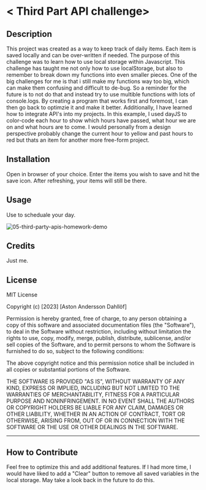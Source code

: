 

# < Third Part API challenge>

## Description

This project was created as a way to keep track of daily items. Each item is saved locally and can be over-written if needed. The purpose of this challenge was to learn how to use local storage within Javascript. This challenge has taught me not only how to use localStorage, but also to remember to break down my functions into even smaller pieces. One of the big challenges for me is that i still make my functions way too big, which can make them confusing and difficult to de-bug. So a reminder for the future is to not do that and instead try to use multible functions with lots of console.logs. By creating a program that works first and foremost, I can then go back to optimzie it and make it better. Additionally, I have learned how to integrate API's into my projects. In this example, I used dayJS to color-code each hour to show which hours have passed, what hour we are on and what hours are to come. I would personally from a design perspective probably change the current hour to yellow and past hours to red but thats an item for another more free-form project.

## Installation

Open in browser of your choice. Enter the items you wish to save and hit the save icon. After refreshing, your items will still be there.


## Usage

Use to scheduale your day.


![05-third-party-apis-homework-demo](https://github.com/Valleyleaf/Third-party-API-Challenge/assets/137734906/fd803a55-d574-4b3b-8c52-e3d195f897b6)


## Credits

Just me.

## License

MIT License

Copyright (c) [2023] [Aston Andersson Dahllöf]

Permission is hereby granted, free of charge, to any person obtaining a copy of this software and associated documentation files (the "Software"), to deal in the Software without restriction, including without limitation the rights to use, copy, modify, merge, publish, distribute, sublicense, and/or sell copies of the Software, and to permit persons to whom the Software is furnished to do so, subject to the following conditions:

The above copyright notice and this permission notice shall be included in all copies or substantial portions of the Software.

THE SOFTWARE IS PROVIDED "AS IS", WITHOUT WARRANTY OF ANY KIND, EXPRESS OR IMPLIED, INCLUDING BUT NOT LIMITED TO THE WARRANTIES OF MERCHANTABILITY, FITNESS FOR A PARTICULAR PURPOSE AND NONINFRINGEMENT. IN NO EVENT SHALL THE AUTHORS OR COPYRIGHT HOLDERS BE LIABLE FOR ANY CLAIM, DAMAGES OR OTHER LIABILITY, WHETHER IN AN ACTION OF CONTRACT, TORT OR OTHERWISE, ARISING FROM, OUT OF OR IN CONNECTION WITH THE SOFTWARE OR THE USE OR OTHER DEALINGS IN THE SOFTWARE.

---

## How to Contribute

Feel free to optimize this and add additional features. If I had more time, I would have liked to add a "Clear" button to remove all saved variables in the local storage. May take a look back in the future to do this.
